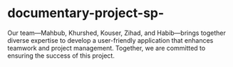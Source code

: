 # documentary-project-sp-
Our team—Mahbub, Khurshed, Kouser, Zihad, and Habib—brings together diverse expertise to develop a user-friendly application that enhances teamwork and project management. Together, we are committed to ensuring the success of this project.
